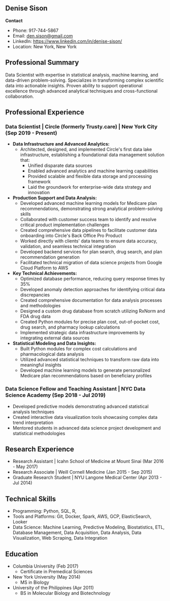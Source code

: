 ## Denise Sison

**Contact**

* Phone: 917-744-5867
* Email: den.sison@gmail.com
* LinkedIn: https://www.linkedin.com/in/denise-sison/
* Location: New York, New York

## Professional Summary

Data Scientist with expertise in statistical analysis, machine learning, and data-driven problem-solving. Specializes in transforming complex scientific data into actionable insights. Proven ability to support operational excellence through advanced analytical techniques and cross-functional collaboration.

## Professional Experience

### Data Scientist | Circle (formerly Trusty.care) | New York City (Sep 2019 - Present)

* **Data Infrastructure and Advanced Analytics:**
    * Architected, designed, and implemented Circle's first data lake infrastructure, establishing a foundational data management solution that:
        * Unified disparate data sources
        * Enabled advanced analytics and machine learning capabilities
        * Provided scalable and flexible data storage and processing framework
        * Laid the groundwork for enterprise-wide data strategy and innovation
* **Production Support and Data Analysis:**
    * Developed advanced machine learning models for Medicare plan recommendations, demonstrating strong analytical problem-solving skills
    * Collaborated with customer success team to identify and resolve critical product implementation challenges
    * Created comprehensive data pipelines to facilitate customer data onboarding into Circle's Back Office Pro Product
    * Worked directly with clients' data teams to ensure data accuracy, validation, and seamless technical integration
    * Developed backend services for plan search, drug search, and plan recommendation generation
    * Facilitated technical migration of data science projects from Google Cloud Platform to AWS
* **Key Technical Achievements:**
    * Optimized database performance, reducing query response times by 35%
    * Developed anomaly detection approaches for identifying critical data discrepancies
    * Created comprehensive documentation for data analysis processes and methodologies
    * Designed a custom drug database from scratch utilizing RxNorm and FDA drug data
    * Created Python modules for precise plan cost, out-of-pocket cost, drug search, and pharmacy lookup calculations
    * Implemented strategic data infrastructure improvements by integrating external data sources
* **Statistical Modeling and Data Insights:**
    * Built Python modules for complex cost calculations and pharmacological data analysis
    * Utilized advanced statistical techniques to transform raw data into meaningful insights
    * Developed machine learning models to generate personalized Medicare plan recommendations based on beneficiary profiles

### Data Science Fellow and Teaching Assistant | NYC Data Science Academy (Sep 2018 - Jul 2019)

* Developed predictive models demonstrating advanced statistical analysis techniques
* Created interactive data visualization tools showcasing complex data trend interpretation
* Mentored students in advanced data science project development and statistical methodologies

## Research Experience

* Research Assistant | Icahn School of Medicine at Mount Sinai (Mar 2016 - May 2017)
* Research Associate | Weill Cornell Medicine (Jan 2015 - Sep 2015)
* Graduate Research Student | NYU Langone Medical Center (Apr 2013 - Jul 2014)

## Technical Skills
- Programming: Python, SQL, R,
- Tools and Platforms: Git, Docker, Spark, AWS, GCP, ElasticSearch, Looker
- Data Science: Machine Learning, Predictive Modeling, Biostatistics, ETL, Database Management, Data Acquisition, Data Analysis, Data Visualization, Web Scraping, Data Integration

## Education

* Columbia University (Feb 2017)
    * Certificate in Premedical Sciences
* New York University (May 2014)
    * MS in Biology
* University of the Philippines (Apr 2011)
    * BS in Molecular Biology and Biotechnology
